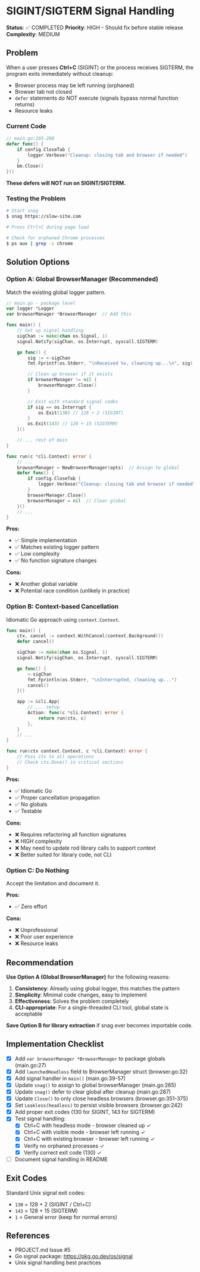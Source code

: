 # SIGINT/SIGTERM Signal Handling

**Status**: ✅ COMPLETED
**Priority**: HIGH - Should fix before stable release
**Complexity**: MEDIUM

## Problem

When a user presses **Ctrl+C** (SIGINT) or the process receives SIGTERM, the program exits immediately without cleanup:

- Browser process may be left running (orphaned)
- Browser tab not closed
- `defer` statements do NOT execute (signals bypass normal function returns)
- Resource leaks

### Current Code

```go
// main.go:203-208
defer func() {
    if config.CloseTab {
        logger.Verbose("Cleanup: closing tab and browser if needed")
    }
    bm.Close()
}()
```

**These defers will NOT run on SIGINT/SIGTERM.**

### Testing the Problem

```bash
# Start snag
$ snag https://slow-site.com

# Press Ctrl+C during page load

# Check for orphaned Chrome processes
$ ps aux | grep -i chrome
```

## Solution Options

### Option A: Global BrowserManager (Recommended)

Match the existing global logger pattern.

```go
// main.go - package level
var logger *Logger
var browserManager *BrowserManager  // Add this

func main() {
    // Set up signal handling
    sigChan := make(chan os.Signal, 1)
    signal.Notify(sigChan, os.Interrupt, syscall.SIGTERM)

    go func() {
        sig := <-sigChan
        fmt.Fprintf(os.Stderr, "\nReceived %v, cleaning up...\n", sig)

        // Clean up browser if it exists
        if browserManager != nil {
            browserManager.Close()
        }

        // Exit with standard signal codes
        if sig == os.Interrupt {
            os.Exit(130) // 128 + 2 (SIGINT)
        }
        os.Exit(143) // 128 + 15 (SIGTERM)
    }()

    // ... rest of main
}

func run(c *cli.Context) error {
    // ...
    browserManager = NewBrowserManager(opts)  // Assign to global
    defer func() {
        if config.CloseTab {
            logger.Verbose("Cleanup: closing tab and browser if needed")
        }
        browserManager.Close()
        browserManager = nil  // Clear global
    }()
    // ...
}
```

**Pros:**
- ✅ Simple implementation
- ✅ Matches existing logger pattern
- ✅ Low complexity
- ✅ No function signature changes

**Cons:**
- ❌ Another global variable
- ❌ Potential race condition (unlikely in practice)

### Option B: Context-based Cancellation

Idiomatic Go approach using `context.Context`.

```go
func main() {
    ctx, cancel := context.WithCancel(context.Background())
    defer cancel()

    sigChan := make(chan os.Signal, 1)
    signal.Notify(sigChan, os.Interrupt, syscall.SIGTERM)

    go func() {
        <-sigChan
        fmt.Fprintln(os.Stderr, "\nInterrupted, cleaning up...")
        cancel()
    }()

    app := &cli.App{
        // ... setup
        Action: func(c *cli.Context) error {
            return run(ctx, c)
        },
    }
    // ...
}

func run(ctx context.Context, c *cli.Context) error {
    // Pass ctx to all operations
    // Check ctx.Done() in critical sections
}
```

**Pros:**
- ✅ Idiomatic Go
- ✅ Proper cancellation propagation
- ✅ No globals
- ✅ Testable

**Cons:**
- ❌ Requires refactoring all function signatures
- ❌ HIGH complexity
- ❌ May need to update rod library calls to support context
- ❌ Better suited for library code, not CLI

### Option C: Do Nothing

Accept the limitation and document it.

**Pros:**
- ✅ Zero effort

**Cons:**
- ❌ Unprofessional
- ❌ Poor user experience
- ❌ Resource leaks

## Recommendation

**Use Option A (Global BrowserManager)** for the following reasons:

1. **Consistency**: Already using global logger, this matches the pattern
2. **Simplicity**: Minimal code changes, easy to implement
3. **Effectiveness**: Solves the problem completely
4. **CLI-appropriate**: For a single-threaded CLI tool, global state is acceptable

**Save Option B for library extraction** if snag ever becomes importable code.

## Implementation Checklist

- [x] Add `var browserManager *BrowserManager` to package globals (main.go:27)
- [x] Add `launchedHeadless` field to BrowserManager struct (browser.go:32)
- [x] Add signal handler in `main()` (main.go:39-57)
- [x] Update `snag()` to assign to global browserManager (main.go:265)
- [x] Update `snag()` defer to clear global after cleanup (main.go:287)
- [x] Update `Close()` to only close headless browsers (browser.go:351-375)
- [x] Set `Leakless(headless)` to persist visible browsers (browser.go:242)
- [x] Add proper exit codes (130 for SIGINT, 143 for SIGTERM)
- [x] Test signal handling:
  - [x] Ctrl+C with headless mode - browser cleaned up ✓
  - [x] Ctrl+C with visible mode - browser left running ✓
  - [x] Ctrl+C with existing browser - browser left running ✓
  - [x] Verify no orphaned processes ✓
  - [x] Verify correct exit code (130) ✓
- [ ] Document signal handling in README

## Exit Codes

Standard Unix signal exit codes:
- `130` = 128 + 2 (SIGINT / Ctrl+C)
- `143` = 128 + 15 (SIGTERM)
- `1` = General error (keep for normal errors)

## References

- PROJECT.md Issue #5
- Go signal package: https://pkg.go.dev/os/signal
- Unix signal handling best practices
